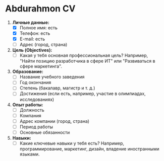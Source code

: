 # Abdurahmon CV
1. **Личные данные:**  
   - [x] Полное имя: есть
   - [x] Телефон: есть
   - [x] E-mail: есть
   - [ ] Адрес (город, страна)

2. **Цель (Objectives):**  
   - [ ] Какая у тебя основная профессиональная цель? Например, "Найти позицию разработчика в сфере ИТ" или "Развиваться в сфере маркетинга".

3. **Образование:**  
   - [ ] Название учебного заведения  
   - [ ] Год окончания  
   - [ ] Степень (бакалавр, магистр и т. д.)  
   - [ ] Достижения (если есть, например, участие в олимпиадах, исследованиях)  

4. **Опыт работы:**  
   - [ ] Должность  
   - [ ] Компания  
   - [ ] Адрес компании (город, страна)  
   - [ ] Период работы  
   - [ ] Основные обязанности  

5. **Навыки:**  
   - [ ] Какие ключевые навыки у тебя есть? Например, программирование, маркетинг, дизайн, владение иностранными языками.  
